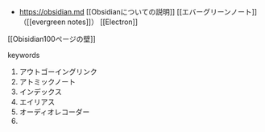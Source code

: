 - https://obsidian.md
[[Obsidianについての説明]]
[[エバーグリーンノート]]（[[evergreen notes]]）
[[Electron]]

[[Obisidian100ページの壁]]

keywords

1. アウトゴーイングリンク
2. アトミックノート
3. インデックス
4. エイリアス
5. オーディオレコーダー
6. 
